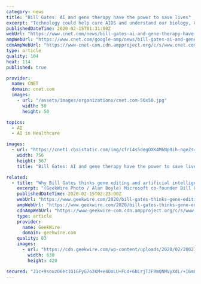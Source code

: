 ```yaml
---
category: news
title: "Bill Gates: AI and gene therapy have the power to save lives"
excerpt: "Technology could help cure AIDS and understand our biology, Gates says. Microsoft founder Bill Gates thinks artificial intelligence and gene therapy are the two technologies with the greatest power to change lives."
publishedDateTime: 2020-02-15T01:31:00Z
webUrl: "https://www.cnet.com/news/bill-gates-ai-and-gene-therapy-have-the-power-to-save-lives/"
ampWebUrl: "https://www.cnet.com/google-amp/news/bill-gates-ai-and-gene-therapy-have-the-power-to-save-lives/"
cdnAmpWebUrl: "https://www-cnet-com.cdn.ampproject.org/c/s/www.cnet.com/google-amp/news/bill-gates-ai-and-gene-therapy-have-the-power-to-save-lives/"
type: article
quality: 104
heat: 114
published: true

provider:
  name: CNET
  domain: cnet.com
  images:
    - url: "/assets/images/organizations/cnet.com-50x50.jpg"
      width: 50
      height: 50

topics:
  - AI
  - AI in Healthcare

images:
  - url: "https://cnet1.cbsistatic.com/img/cfrI4s5degOXK4M6Np9ih-ngeZs=/756x567/2020/02/15/c96dfa36-ef88-42b3-8d9f-7c359d2f50dd/bill-gates-getty.jpg"
    width: 756
    height: 567
    title: "Bill Gates: AI and gene therapy have the power to save lives"

related:
  - title: "Why Bill Gates thinks gene editing and artificial intelligence could save the world"
    excerpt: "(GeekWire Photo / Alan Boyle) Microsoft co-founder Bill Gates has been working to improve the state of global health through his nonprofit foundation for 20 years, and today he told the nation’s premier scientific gathering that advances in artificial intelligence and gene editing could accelerate those improvements exponentially in the years ..."
    publishedDateTime: 2020-02-15T02:23:00Z
    webUrl: "https://www.geekwire.com/2020/bill-gates-thinks-gene-editing-artificial-intelligence-save-world/"
    ampWebUrl: "https://www.geekwire.com/2020/bill-gates-thinks-gene-editing-artificial-intelligence-save-world/amp/"
    cdnAmpWebUrl: "https://www-geekwire-com.cdn.ampproject.org/c/s/www.geekwire.com/2020/bill-gates-thinks-gene-editing-artificial-intelligence-save-world/amp/"
    type: article
    provider:
      name: GeekWire
      domain: geekwire.com
    quality: 83
    images:
      - url: "https://cdn.geekwire.com/wp-content/uploads/2020/02/200214-gates1-630x420.jpg"
        width: 630
        height: 420

secured: "21c+9souzO6ec1Q1GFyG7o2KM+e4OoLU+FLd+6bLrjTJFRmQNMVyXdL/+I6m8lm9nwUX1FRZFlkkoYnAyRBsm5m2MCZHAL9lcmdOxTPPWGkaFfMoNU83+0HnrXvHjFm5JZBSpP/E/lGDu6m5IpirPKv3J4uvFxyJ3fpf/zCv1X1Fz0MyQJUzEnTFsuFomi3axtBoqkpTjXEUk3/SDkjv/XKZibOzbEDXXah1JfKntxxRsizeN6UExP5OoS8QgjjADE/mCCqJS5/YapFReVo0BqV5t1pY1ek1HPKGFBbLHNRACz8eHBP9oCXaIg5Zz3smSEQDXkFQsjysbHMOtFOYgm1AnsBkzaJAcSMJP/U3b7MtizxGoBuIQoDcnxt7WZIiZDLbpWxlvrxWyCBtPmn5BdDRiG0fMWqFPwQfH8Yr6tO8s/6QuwJfyIDdcghE22SUY9HkE3LW88aMROtcsM0AaDMoBWmADmG3iJYM3lh1ytk=;uUHhKt0YBR2k7GT5SuME4A=="
---
```


